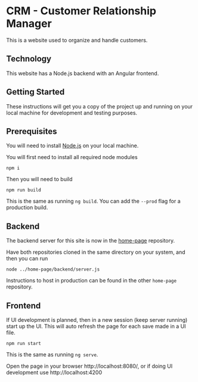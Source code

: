 # CRM - Customer Relationship Manager

This is a website used to organize and handle customers.

## Technology

This website has a Node.js backend with an Angular frontend.

## Getting Started

These instructions will get you a copy of the project up and running on your local machine for development and testing purposes.

## Prerequisites

You will need to install [Node.js](https://nodejs.org/en/download/) on your local machine.

You will first need to install all required node modules

```
npm i
```

Then you will need to build

```
npm run build
```

This is the same as running `ng build`. You can add the `--prod` flag for a production build.

## Backend

The backend server for this site is now in the [home-page](https://github.com/GrantFBarnes/home-page) repository.

Have both repositories cloned in the same directory on your system, and then you can run

```
node ../home-page/backend/server.js
```

Instructions to host in production can be found in the other `home-page` repository.

## Frontend

If UI development is planned, then in a new session (keep server running) start up the UI. This will auto refresh the page for each save made in a UI file.

```
npm run start
```

This is the same as running `ng serve`.

Open the page in your browser http://localhost:8080/, or if doing UI development use http://localhost:4200
